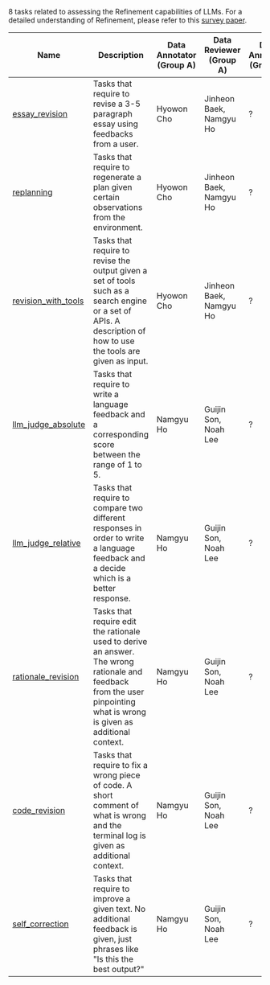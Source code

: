 8 tasks related to assessing the Refinement capabilities of LLMs.
For a detailed understanding of Refinement, please refer to this [survey paper](https://arxiv.org/abs/2308.03188).

Name | Description | Data Annotator (Group A) | Data Reviewer (Group A) | Data Annotator (Group B) | Related paper 
---- | ----------- | -------------------- | -------------------- | --------------- | --------------- |
[essay_revision](essay_revision/) | Tasks that require to revise a 3-5 paragraph essay using feedbacks from a user. | Hyowon Cho | Jinheon Baek, Namgyu Ho | ? | [link](https://arxiv.org/abs/2208.11663) |
[replanning](replanning/) | Tasks that require to regenerate a plan given certain observations from the environment. | Hyowon Cho | Jinheon Baek, Namgyu Ho | ? | [link1](https://arxiv.org/abs/2305.19472) [link2](https://arxiv.org/abs/2305.16653) |
[revision_with_tools](revision_with_tools/) | Tasks that require to revise the output given a set of tools such as a search engine or a set of APIs. A description of how to use the tools are given as input. | Hyowon Cho | Jinheon Baek, Namgyu Ho | ? | [link](https://arxiv.org/abs/2305.11738) |
[llm_judge_absolute](llm_judge_absolute/) | Tasks that require to write a language feedback and a corresponding score between the range of 1 to 5. | Namgyu Ho | Guijin Son, Noah Lee | ? | [link1](https://arxiv.org/abs/2306.05685) [link2](https://arxiv.org/abs/2310.08491) |
[llm_judge_relative](llm_judge_relative/) | Tasks that require to compare two different responses in order to write a language feedback and a decide which is a better response. | Namgyu Ho | Guijin Son, Noah Lee | ? | [link1](https://arxiv.org/abs/2305.14387) [link2](https://arxiv.org/abs/2310.17631) |
[rationale_revision](rationale_revision/) | Tasks that require edit the rationale used to derive an answer. The wrong rationale and feedback from the user pinpointing what is wrong is given as additional context. | Namgyu Ho | Guijin Son, Noah Lee | ? | [link1](https://arxiv.org/abs/2305.03268) [link2](https://arxiv.org/abs/2310.20689) |
[code_revision](code_revision/) | Tasks that require to fix a wrong piece of code. A short comment of what is wrong and the terminal log is given as additional context. | Namgyu Ho | Guijin Son, Noah Lee | ? | [link1](https://arxiv.org/abs/2211.00053) [link2](https://arxiv.org/abs/2311.07215) |
[self_correction](self_correction/) | Tasks that require to improve a given text. No additional feedback is given, just phrases like "Is this the best output?" | Namgyu Ho | Guijin Son, Noah Lee | ? | [link1](https://arxiv.org/abs/2310.01798) [link2](https://arxiv.org/abs/2210.11610) |